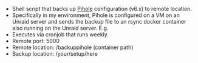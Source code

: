 - Shell script that backs up [Pihole](https://pi-hole.net/) configuration (v6.x) to remote location.
- Specifically in my environment, Pihole is configured on a VM on an Unraid server and sends the backup file to an rsync docker container also running on the Unraid server. E.g.
- Executes via cronjob that runs weekly.
- Remote port: 5000
- Remote location: /backuppihole (container path)
- Backup location: /your/setup/here
